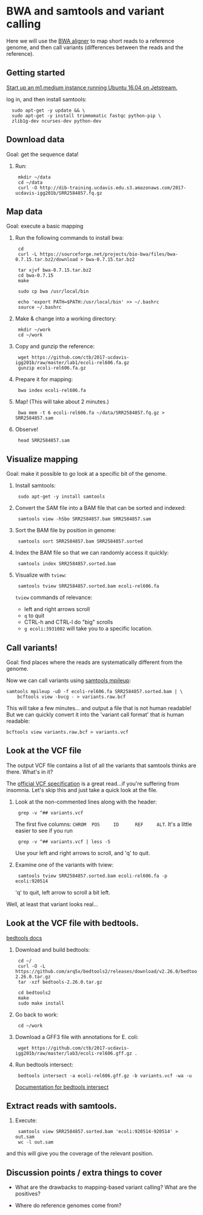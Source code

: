 # BWA and samtools and variant calling

Here we will use the [BWA aligner](http://bio-bwa.sourceforge.net/) to
map short reads to a reference genome, and then call variants
(differences between the reads and the reference).

## Getting started

[Start up an m1.medium instance running Ubuntu 16.04 on Jetstream.](jetstream/boot.html)

log in, and then install samtools:

      sudo apt-get -y update && \
      sudo apt-get -y install trimmomatic fastqc python-pip \
      zlib1g-dev ncurses-dev python-dev
        
## Download data

Goal: get the sequence data!

1. Run:

        mkdir ~/data
        cd ~/data
        curl -O http://dib-training.ucdavis.edu.s3.amazonaws.com/2017-ucdavis-igg201b/SRR2584857.fq.gz

## Map data

Goal: execute a basic mapping

1. Run the following commands to install bwa:

        cd
        curl -L https://sourceforge.net/projects/bio-bwa/files/bwa-0.7.15.tar.bz2/download > bwa-0.7.15.tar.bz2

        tar xjvf bwa-0.7.15.tar.bz2
        cd bwa-0.7.15
        make

        sudo cp bwa /usr/local/bin
        
        echo 'export PATH=$PATH:/usr/local/bin' >> ~/.bashrc
        source ~/.bashrc

2. Make & change into a working directory:

        mkdir ~/work
        cd ~/work

3. Copy and gunzip the reference:

        wget https://github.com/ctb/2017-ucdavis-igg201b/raw/master/lab1/ecoli-rel606.fa.gz
        gunzip ecoli-rel606.fa.gz
        
4. Prepare it for mapping:

        bwa index ecoli-rel606.fa
        
5. Map! (This will take about 2 minutes.)

        bwa mem -t 6 ecoli-rel606.fa ~/data/SRR2584857.fq.gz > SRR2584857.sam
        
6. Observe!

        head SRR2584857.sam
        
## Visualize mapping

Goal: make it possible to go look at a specific bit of the genome.

1. Install samtools:

        sudo apt-get -y install samtools

2. Convert the SAM file into a BAM file that can be sorted and indexed:

        samtools view -hSbo SRR2584857.bam SRR2584857.sam
        
3. Sort the BAM file by position in genome:

        samtools sort SRR2584857.bam SRR2584857.sorted
        
4. Index the BAM file so that we can randomly access it quickly:

        samtools index SRR2584857.sorted.bam
        
5. Visualize with `tview`:

        samtools tview SRR2584857.sorted.bam ecoli-rel606.fa
        
   `tview` commands of relevance:
   
   * left and right arrows scroll
   * `q` to quit
   * CTRL-h and CTRL-l do "big" scrolls
   * `g ecoli:3931002` will take you to a specific location.
   
## Call variants!

Goal: find places where the reads are systematically different from the
genome.
   
Now we can call variants using
[samtools mpileup](http://samtools.sourceforge.net/mpileup.shtml):

```
samtools mpileup -uD -f ecoli-rel606.fa SRR2584857.sorted.bam | \
    bcftools view -bvcg - > variants.raw.bcf
```

This will take a few minutes... and output a file that is not human readable!
But we can quickly convert it into the 'variant call format' that *is*
human readable:
    
```
bcftools view variants.raw.bcf > variants.vcf
```

## Look at the VCF file

The output VCF file contains a list of all the variants that samtools
thinks are there. What's in it?

The [official VCF specification](https://samtools.github.io/hts-specs/VCFv4.1.pdf) is a great read...if you're suffering from insomnia.
Let's skip this and just take a quick look at the file.

1. Look at the non-commented lines along with the header:

        grep -v ^## variants.vcf

   The first five columns: `CHROM  POS     ID      REF     ALT`.
   It's a little easier to see if you run

        grep -v ^## variants.vcf | less -S

    Use your left and right arrows to scroll, and 'q' to quit.

2. Examine one of the variants with tview:

        samtools tview SRR2584857.sorted.bam ecoli-rel606.fa -p ecoli:920514

   'q' to quit, left arrow to scroll a bit left.
   
Well, at least that variant looks real...

## Look at the VCF file with bedtools.

[bedtools docs](https://bedtools.readthedocs.io/en/latest/)

1. Download and build bedtools:

        cd ~/
        curl -O -L https://github.com/arq5x/bedtools2/releases/download/v2.26.0/bedtools-2.26.0.tar.gz
        tar -xzf bedtools-2.26.0.tar.gz

        cd bedtools2
        make
        sudo make install

2. Go back to work:

        cd ~/work
        
3. Download a GFF3 file with annotations for E. coli:

        wget https://github.com/ctb/2017-ucdavis-igg201b/raw/master/lab3/ecoli-rel606.gff.gz .

4. Run bedtools intersect:

        bedtools intersect -a ecoli-rel606.gff.gz -b variants.vcf -wa -u

   [Documentation for bedtools intersect](https://bedtools.readthedocs.io/en/latest/content/tools/intersect.html)

## Extract reads with samtools.

1. Execute:

        samtools view SRR2584857.sorted.bam 'ecoli:920514-920514' > out.sam
        wc -l out.sam

and this will give you the coverage of the relevant position.

## Discussion points / extra things to cover

* What are the drawbacks to mapping-based variant calling? What are
  the positives?

* Where do reference genomes come from?
